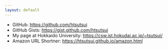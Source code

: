 ```yaml
---
layout: default
---
```


-   GitHub: <https://github.com/htsutsui>
-   GitHub Gists: <https://gist.github.com/htsutsui>
-   My page at Hokkaido University: <https://csw.ist.hokudai.ac.jp/~tsutsui/>
-   Amazon URL Shortner: <https://htsutsui.github.io/amazon.html>
